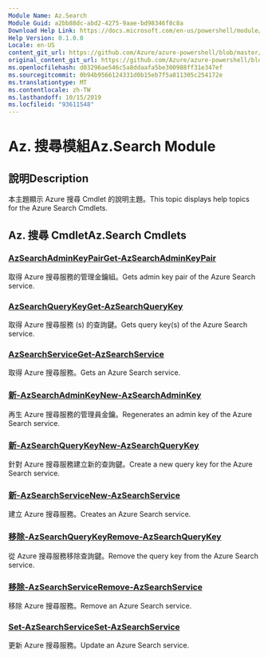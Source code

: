 ```yaml
---
Module Name: Az.Search
Module Guid: a2bb88dc-abd2-4275-9aae-bd98346f8c8a
Download Help Link: https://docs.microsoft.com/en-us/powershell/module/az.search
Help Version: 0.1.0.0
Locale: en-US
content_git_url: https://github.com/Azure/azure-powershell/blob/master/src/Search/Search/help/Az.Search.md
original_content_git_url: https://github.com/Azure/azure-powershell/blob/master/src/Search/Search/help/Az.Search.md
ms.openlocfilehash: d03296ae546c5a8ddaafa5be300988ff31e347ef
ms.sourcegitcommit: 0b94b9566124331d0b15eb7f5a811305c254172e
ms.translationtype: MT
ms.contentlocale: zh-TW
ms.lasthandoff: 10/15/2019
ms.locfileid: "93611548"
---
```

# <span data-ttu-id="71a41-101">Az. 搜尋模組</span><span class="sxs-lookup"><span data-stu-id="71a41-101">Az.Search Module</span></span>
## <span data-ttu-id="71a41-102">說明</span><span class="sxs-lookup"><span data-stu-id="71a41-102">Description</span></span>
<span data-ttu-id="71a41-103">本主題顯示 Azure 搜尋 Cmdlet 的說明主題。</span><span class="sxs-lookup"><span data-stu-id="71a41-103">This topic displays help topics for the Azure Search Cmdlets.</span></span>

## <span data-ttu-id="71a41-104">Az. 搜尋 Cmdlet</span><span class="sxs-lookup"><span data-stu-id="71a41-104">Az.Search Cmdlets</span></span>
### [<span data-ttu-id="71a41-105">AzSearchAdminKeyPair</span><span class="sxs-lookup"><span data-stu-id="71a41-105">Get-AzSearchAdminKeyPair</span></span>](Get-AzSearchAdminKeyPair.md)
<span data-ttu-id="71a41-106">取得 Azure 搜尋服務的管理金鑰組。</span><span class="sxs-lookup"><span data-stu-id="71a41-106">Gets admin key pair of the Azure Search service.</span></span>

### [<span data-ttu-id="71a41-107">AzSearchQueryKey</span><span class="sxs-lookup"><span data-stu-id="71a41-107">Get-AzSearchQueryKey</span></span>](Get-AzSearchQueryKey.md)
<span data-ttu-id="71a41-108">取得 Azure 搜尋服務 (s) 的查詢鍵。</span><span class="sxs-lookup"><span data-stu-id="71a41-108">Gets query key(s) of the Azure Search service.</span></span>

### [<span data-ttu-id="71a41-109">AzSearchService</span><span class="sxs-lookup"><span data-stu-id="71a41-109">Get-AzSearchService</span></span>](Get-AzSearchService.md)
<span data-ttu-id="71a41-110">取得 Azure 搜尋服務。</span><span class="sxs-lookup"><span data-stu-id="71a41-110">Gets an Azure Search service.</span></span>

### [<span data-ttu-id="71a41-111">新-AzSearchAdminKey</span><span class="sxs-lookup"><span data-stu-id="71a41-111">New-AzSearchAdminKey</span></span>](New-AzSearchAdminKey.md)
<span data-ttu-id="71a41-112">再生 Azure 搜尋服務的管理員金鑰。</span><span class="sxs-lookup"><span data-stu-id="71a41-112">Regenerates an admin key of the Azure Search service.</span></span>

### [<span data-ttu-id="71a41-113">新-AzSearchQueryKey</span><span class="sxs-lookup"><span data-stu-id="71a41-113">New-AzSearchQueryKey</span></span>](New-AzSearchQueryKey.md)
<span data-ttu-id="71a41-114">針對 Azure 搜尋服務建立新的查詢鍵。</span><span class="sxs-lookup"><span data-stu-id="71a41-114">Create a new query key for the Azure Search service.</span></span>

### [<span data-ttu-id="71a41-115">新-AzSearchService</span><span class="sxs-lookup"><span data-stu-id="71a41-115">New-AzSearchService</span></span>](New-AzSearchService.md)
<span data-ttu-id="71a41-116">建立 Azure 搜尋服務。</span><span class="sxs-lookup"><span data-stu-id="71a41-116">Creates an Azure Search service.</span></span>

### [<span data-ttu-id="71a41-117">移除-AzSearchQueryKey</span><span class="sxs-lookup"><span data-stu-id="71a41-117">Remove-AzSearchQueryKey</span></span>](Remove-AzSearchQueryKey.md)
<span data-ttu-id="71a41-118">從 Azure 搜尋服務移除查詢鍵。</span><span class="sxs-lookup"><span data-stu-id="71a41-118">Remove the query key from the Azure Search service.</span></span>

### [<span data-ttu-id="71a41-119">移除-AzSearchService</span><span class="sxs-lookup"><span data-stu-id="71a41-119">Remove-AzSearchService</span></span>](Remove-AzSearchService.md)
<span data-ttu-id="71a41-120">移除 Azure 搜尋服務。</span><span class="sxs-lookup"><span data-stu-id="71a41-120">Remove an Azure Search service.</span></span>

### [<span data-ttu-id="71a41-121">Set-AzSearchService</span><span class="sxs-lookup"><span data-stu-id="71a41-121">Set-AzSearchService</span></span>](Set-AzSearchService.md)
<span data-ttu-id="71a41-122">更新 Azure 搜尋服務。</span><span class="sxs-lookup"><span data-stu-id="71a41-122">Update an Azure Search service.</span></span>

